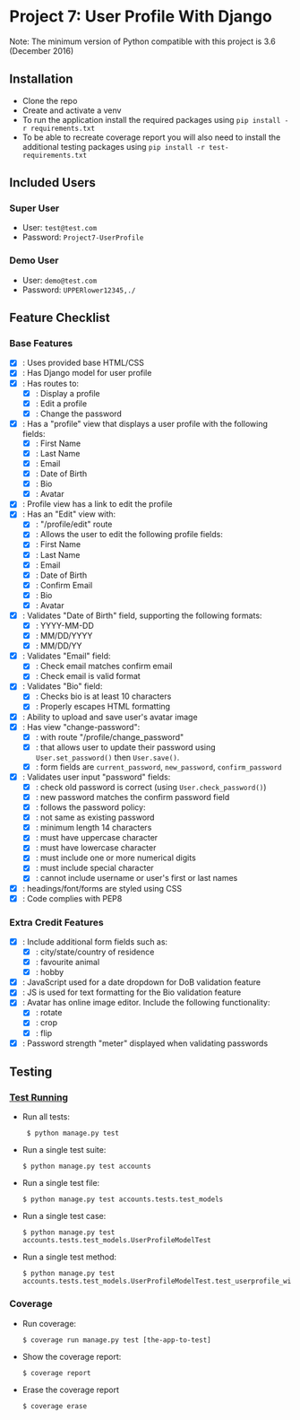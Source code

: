 Project 7: User Profile With Django
===================================

Note: The minimum version of Python compatible with this project is 3.6 (December 2016)

Installation
------------

- Clone the repo
- Create and activate a venv
- To run the application install the required packages using `pip install -r requirements.txt`
- To be able to recreate coverage report you will also need to install the additional testing packages 
  using `pip install -r test-requirements.txt`

Included Users
--------------

### Super User ###

- User: `test@test.com`
- Password: `Project7-UserProfile`

### Demo User ###

- User: `demo@test.com`
- Password: `UPPERlower12345,./`

Feature Checklist
-----------------

### Base Features ###

- [x] : Uses provided base HTML/CSS
- [x] : Has Django model for user profile
- [x] : Has routes to:
  - [x] : Display a profile
  - [x] : Edit a profile
  - [x] : Change the password
- [x] : Has a "profile" view that displays a user profile with the following
  fields:
  - [x] : First Name
  - [x] : Last Name
  - [x] : Email
  - [x] : Date of Birth
  - [x] : Bio
  - [x] : Avatar
- [x] : Profile view has a link to edit the profile
- [x] : Has an "Edit" view with:
  - [x] : "/profile/edit" route
  - [x] : Allows the user to edit the following profile fields:
  - [x] : First Name
  - [x] : Last Name
  - [x] : Email
  - [x] : Date of Birth
  - [x] : Confirm Email
  - [x] : Bio
  - [x] : Avatar
- [x] : Validates "Date of Birth" field, supporting the following formats:
  - [x] : YYYY-MM-DD
  - [x] : MM/DD/YYYY
  - [x] : MM/DD/YY
- [x] : Validates "Email" field:
  - [x] : Check email matches confirm email
  - [x] : Check email is valid format
- [x] : Validates "Bio" field:
  - [x] : Checks bio is at least 10 characters
  - [x] : Properly escapes HTML formatting
- [x] : Ability to upload and save user's avatar image
- [x] : Has view "change-password":
  - [x] : with route "/profile/change_password"
  - [x] : that allows user to update their password using `User.set_password()` 
    then `User.save()`.
  - [x] : form fields are `current_password`, `new_password`, `confirm_password`
- [x] : Validates user input "password" fields:
  - [x] : check old password is correct (using `User.check_password()`)
  - [x] : new password matches the confirm password field
  - [x] : follows the password policy:
  - [x] : not same as existing password
  - [x] : minimum length 14 characters
  - [x] : must have uppercase character
  - [x] : must have lowercase character
  - [x] : must include one or more numerical digits
  - [x] : must include special character
  - [x] : cannot include username or user's first or last names
- [x] : headings/font/forms are styled using CSS
- [x] : Code complies with PEP8

### Extra Credit Features ###

- [x] : Include additional form fields such as:
  - [x] : city/state/country of residence
  - [x] : favourite animal
  - [x] : hobby
- [x] : JavaScript used for a date dropdown for DoB validation feature
- [x] : JS is used for text formatting for the Bio validation feature
- [x] : Avatar has online image editor. Include the following functionality:
  - [x] : rotate
  - [x] : crop
  - [x] : flip
- [x] : Password strength "meter" displayed when validating passwords

Testing
-------

### [Test Running](https://docs.djangoproject.com/en/2.2/topics/testing/overview/#running-tests) ###

- Run all tests:
  ```console
   $ python manage.py test
   ```

- Run a single test suite:
  ```console
  $ python manage.py test accounts
  ```

- Run a single test file:
  ```console
  $ python manage.py test accounts.tests.test_models
  ```

- Run a single test case:
  ```console
  $ python manage.py test accounts.tests.test_models.UserProfileModelTest
  ```

- Run a single test method:
  ```console
  $ python manage.py test accounts.tests.test_models.UserProfileModelTest.test_userprofile_without_required_fields_is_invalid
  ```

### Coverage ###

- Run coverage:
  ```console
  $ coverage run manage.py test [the-app-to-test]
  ```

- Show the coverage report:
  ```console
  $ coverage report
  ```

- Erase the coverage report
  ```console
  $ coverage erase
  ```
